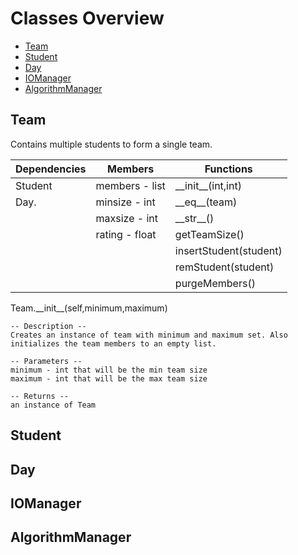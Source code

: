 # Classes Overview
* [Team](#team)
* [Student](#student)
* [Day](#day)
* [IOManager](#iomanager)
* [AlgorithmManager](#algorithmmanager)

## Team
Contains multiple students to form a single team.

| Dependencies | Members | Functions | 
|---|---|---|
| Student | members - list | \_\_init\_\_(int,int) |      
| Day. | minsize - int  | \_\_eq\_\_(team) |
| | maxsize - int  | \_\_str\_\_() |
| | rating - float | getTeamSize() |
| | | insertStudent(student) |
| | | remStudent(student) |
| | | purgeMembers() |

        
Team.\_\_init\_\_(self,minimum,maximum)
    
    -- Description --
    Creates an instance of team with minimum and maximum set. Also
    initializes the team members to an empty list.

    -- Parameters --
    minimum - int that will be the min team size
    maximum - int that will be the max team size

    -- Returns --
    an instance of Team

## Student

## Day

## IOManager

## AlgorithmManager
